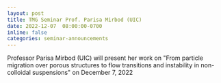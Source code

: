 ```yaml
---
layout: post
title: TMG Seminar Prof. Parisa Mirbod (UIC)
date: 2022-12-07  08:00:00-0700
inline: false
categories: seminar-announcements
---
```


Professor Parisa Mirbod (UIC)  will present her work on "From particle migration over porous structures to flow transitions and instability in non-colloidal suspensions" on December 7, 2022 
